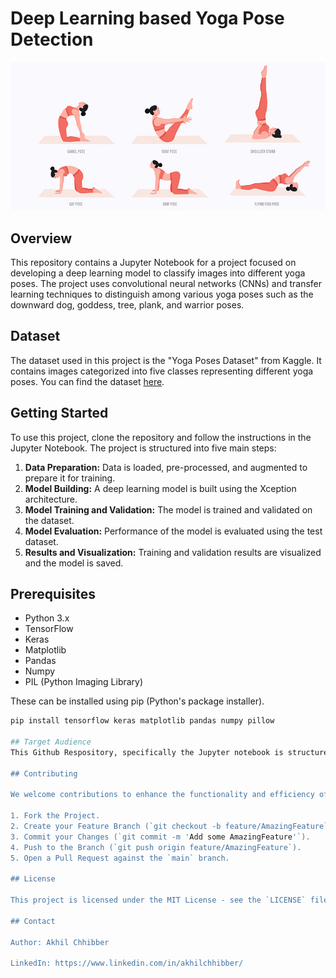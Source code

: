 # Deep Learning based Yoga Pose Detection
<p align="center">
  <img src="https://github.com/akhilchibber/Yoga-Pose-Detection/blob/main/YOGA_POSE_DETECTION.jpg?raw=true" alt="earthml Logo">
</p>

## Overview
This repository contains a Jupyter Notebook for a project focused on developing a deep learning model to classify images into different yoga poses. The project uses convolutional neural networks (CNNs) and transfer learning techniques to distinguish among various yoga poses such as the downward dog, goddess, tree, plank, and warrior poses.

## Dataset
The dataset used in this project is the "Yoga Poses Dataset" from Kaggle. It contains images categorized into five classes representing different yoga poses. You can find the dataset [here](https://www.kaggle.com/datasets/niharika41298/yoga-poses-dataset/data).

## Getting Started
To use this project, clone the repository and follow the instructions in the Jupyter Notebook. The project is structured into five main steps:

1. **Data Preparation:** Data is loaded, pre-processed, and augmented to prepare it for training.
2. **Model Building:** A deep learning model is built using the Xception architecture.
3. **Model Training and Validation:** The model is trained and validated on the dataset.
4. **Model Evaluation:** Performance of the model is evaluated using the test dataset.
5. **Results and Visualization:** Training and validation results are visualized and the model is saved.

## Prerequisites
- Python 3.x
- TensorFlow
- Keras
- Matplotlib
- Pandas
- Numpy
- PIL (Python Imaging Library)

These can be installed using pip (Python's package installer).

```bash
pip install tensorflow keras matplotlib pandas numpy pillow

## Target Audience
This Github Respository, specifically the Jupyter notebook is structured to be accessible for beginners, providing detailed explanations and a step-by-step approach, while also encompassing advanced techniques for seasoned practitioners. Let's dive into the world of Yoga Pose Detection and deep learning!

## Contributing

We welcome contributions to enhance the functionality and efficiency of this script. Feel free to fork, modify, and make pull requests to this repository. To contribute:

1. Fork the Project.
2. Create your Feature Branch (`git checkout -b feature/AmazingFeature`).
3. Commit your Changes (`git commit -m 'Add some AmazingFeature'`).
4. Push to the Branch (`git push origin feature/AmazingFeature`).
5. Open a Pull Request against the `main` branch.

## License

This project is licensed under the MIT License - see the `LICENSE` file for details.

## Contact

Author: Akhil Chhibber

LinkedIn: https://www.linkedin.com/in/akhilchhibber/
